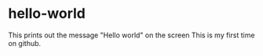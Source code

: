 # hello-world
This prints out the message "Hello world" on the screen
This is my first time on github.
